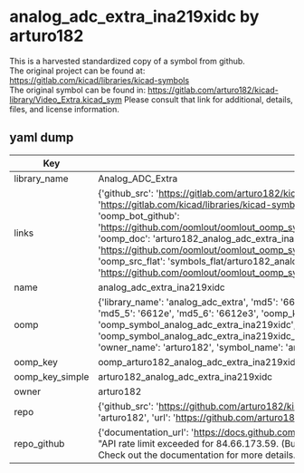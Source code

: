 # analog_adc_extra_ina219xidc by arturo182  
This is a harvested standardized copy of a symbol from github.  
The original project can be found at:  
https://gitlab.com/kicad/libraries/kicad-symbols  
The original symbol can be found in:
https://gitlab.com/arturo182/kicad-library/Video_Extra.kicad_sym
Please consult that link for additional, details, files, and license information.  
## yaml dump  
| Key | Value |  
| --- | --- |  
| library_name | Analog_ADC_Extra |  
| links | {'github_src': 'https://gitlab.com/arturo182/kicad-library/Video_Extra.kicad_sym', 'github_src_repo': 'https://gitlab.com/kicad/libraries/kicad-symbols', 'oomp_bot': 'arturo182_analog_adc_extra_ina219xidc/working', 'oomp_bot_github': 'https://github.com/oomlout/oomlout_oomp_symbol_bot/tree/main/arturo182_analog_adc_extra_ina219xidc/working', 'oomp_doc': 'arturo182_analog_adc_extra_ina219xidc/working', 'oomp_doc_github': 'https://github.com/oomlout/oomlout_oomp_symbol_doc/tree/main/arturo182_analog_adc_extra_ina219xidc/working', 'oomp_src_flat': 'symbols_flat/arturo182_analog_adc_extra_ina219xidc/working', 'oomp_src_flat_github': 'https://github.com/oomlout/oomlout_oomp_symbol_src/tree/main/arturo182_analog_adc_extra_ina219xidc/working'} |  
| name | analog_adc_extra_ina219xidc |  
| oomp | {'library_name': 'analog_adc_extra', 'md5': '6612e3fd02a69af93c2c524eebb8cbe8', 'md5_10': '6612e3fd02', 'md5_5': '6612e', 'md5_6': '6612e3', 'oomp_key': 'oomp_analog_adc_extra_ina219xidc', 'oomp_key_extra': 'oomp_symbol_analog_adc_extra_ina219xidc', 'oomp_key_full': 'oomp_symbol_analog_adc_extra_ina219xidc_6612e3', 'oomp_key_simple': 'analog_adc_extra_ina219xidc', 'owner_name': 'arturo182', 'symbol_name': 'analog_adc_extra_ina219xidc'} |  
| oomp_key | oomp_arturo182_analog_adc_extra_ina219xidc |  
| oomp_key_simple | arturo182_analog_adc_extra_ina219xidc |  
| owner | arturo182 |  
| repo | {'github_src': 'https://github.com/arturo182/kicad-library/Video_Extra.kicad_sym', 'name': 'kicad-library', 'owner': 'arturo182', 'url': 'https://github.com/arturo182/kicad-library'} |  
| repo_github | {'documentation_url': 'https://docs.github.com/rest/overview/resources-in-the-rest-api#rate-limiting', 'message': "API rate limit exceeded for 84.66.173.59. (But here's the good news: Authenticated requests get a higher rate limit. Check out the documentation for more details.)"} |  

